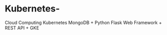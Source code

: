 # Kubernetes-
Cloud Computing    Kubernetes        MongoDB + Python Flask Web Framework + REST API + GKE

